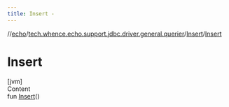 ```yaml
---
title: Insert -
---
```

//[echo](../../index.md)/[tech.whence.echo.support.jdbc.driver.general.querier](../index.md)/[Insert](index.md)/[Insert](-insert.md)



# Insert  
[jvm]  
Content  
fun [Insert](-insert.md)()  



